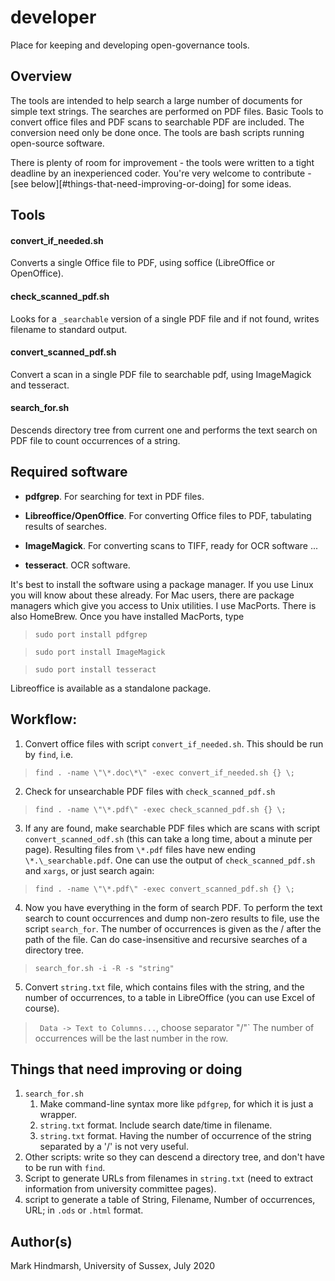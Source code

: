 # developer
Place for keeping and developing open-governance tools.

## Overview

The tools are intended to help search a large number of documents for simple text strings. The searches are performed on PDF files. Basic Tools to convert office files and PDF scans to searchable PDF are included. The conversion need only be done once. The tools are bash scripts running open-source software.

There is plenty of room for improvement - the tools were written to a tight deadline by an inexperienced coder. You're very welcome to contribute - [see below][#things-that-need-improving-or-doing] for some ideas.

## Tools

#### convert_if_needed.sh

Converts a single Office file to PDF, using soffice (LibreOffice or OpenOffice).

#### check_scanned_pdf.sh

Looks for a `_searchable` version of a single PDF file and if not found, writes filename to standard output. 

#### convert_scanned_pdf.sh

Convert a scan in a single PDF file to searchable pdf, using ImageMagick and tesseract.

#### search_for.sh 

Descends directory tree from current one and performs the text search on PDF file to count occurrences of a string.

## Required software

- **pdfgrep**. For searching for text in PDF files.

- **Libreoffice/OpenOffice**. For converting Office files to PDF, tabulating results of searches.

- **ImageMagick**. For converting scans to TIFF, ready for OCR software ...

- **tesseract**. OCR software.

It's best to install the software using a package manager.  If you use Linux you will know about these already.  For Mac users, there are package managers which give you access to Unix utilities.  I use MacPorts.  There is also HomeBrew. Once you have installed MacPorts, type

>	`sudo port install pdfgrep`

>	`sudo port install ImageMagick`

>	`sudo port install tesseract`

Libreoffice is available as a standalone package.

## Workflow:

1. Convert office files with script `convert_if_needed.sh`. This should be run by `find`, i.e.
> 	`find . -name \"\*.doc\*\" -exec convert_if_needed.sh {} \;`

2. Check for unsearchable PDF files with `check_scanned_pdf.sh`
> `find . -name \"\*.pdf\" -exec check_scanned_pdf.sh {} \;`

3. If any are found, make searchable PDF files which are scans with script `convert_scanned_odf.sh` (this can take a long time, about a minute per page).  Resulting files from `\*.pdf` files have new ending `\*.\_searchable.pdf`.  One can use the output of `check_scanned_pdf.sh` and `xargs`, or just search again:
> 	`find . -name \"\*.pdf\" -exec convert_scanned_pdf.sh {} \;`

4. Now you have everything in the form of search PDF. To perform the text search to count occurrences and dump non-zero results to file, use the script `search_for`. The number of occurrences is given as the /<number> after the path of the file. Can do case-insensitive and recursive searches of a directory tree.
> `search_for.sh -i -R -s "string"`

5. Convert `string.txt` file, which contains files with the string, and the number of occurrences, to a table in LibreOffice (you can use Excel of course).
> `	Data -> Text to Columns...`, choose separator "/"`
The number of occurrences will be the last number in the row.

## <a name="dev"></a>Things that need improving or doing

1. `search_for.sh`
   1. Make command-line syntax more like `pdfgrep`, for which it is just a wrapper.
   1. `string.txt` format. Include search date/time in filename.
   1. `string.txt` format.  Having the number of occurrence of the string separated by a '/' is not very useful. 
1. Other scripts: write so they can descend a directory tree, and don't have to be run with `find`.
1. Script to generate URLs from filenames in `string.txt` (need to extract information from university committee pages).
1. script to generate a table of String, Filename, Number of occurrences, URL; in `.ods` or `.html` format.


## Author(s)
Mark Hindmarsh, University of Sussex, July 2020

